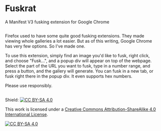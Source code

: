 # Fuskrat
A Manifest V3 fusking extension for Google Chrome
##
Firefox used to have some quite good fusking extensions. They made viewing whole galleries a lot easier. But as of this writing, Google Chrome has very few options. So I've made one.

To use this extension, simply find an image you'd like to fusk, right click, and choose "Fusk...", and a popup div will appear on top of the webpage. Select the part of the URL you want to fusk, type in a number range, and press a button, and the gallery will generate. You can fusk in a new tab, or fusk right there in the popup div. It even supports hex numbers.

Please use responsibly.
##
Shield: [![CC BY-SA 4.0][cc-by-sa-shield]][cc-by-sa]

This work is licensed under a
[Creative Commons Attribution-ShareAlike 4.0 International License][cc-by-sa].

[![CC BY-SA 4.0][cc-by-sa-image]][cc-by-sa]

[cc-by-sa]: http://creativecommons.org/licenses/by-sa/4.0/
[cc-by-sa-image]: https://licensebuttons.net/l/by-sa/4.0/88x31.png
[cc-by-sa-shield]: https://img.shields.io/badge/License-CC%20BY--SA%204.0-lightgrey.svg
